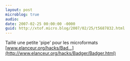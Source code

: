 ```yaml
---
layout: post
microblog: true
audio: 
date: 2007-02-25 00:00:00 -0000
guid: http://xtof.micro.blog/2007/02/25/t5687832.html
---
```

Taillé une petite 'pipe' pour les microformats [www.elanceur.org/hacks/Bad...](http://www.elanceur.org/hacks/Badger/Badger.html)
